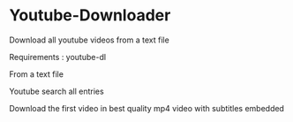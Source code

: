 # Youtube-Downloader
Download all youtube videos from a text file

Requirements : youtube-dl

From a text file

Youtube search all entries

Download the first video in best quality mp4 video with subtitles embedded
